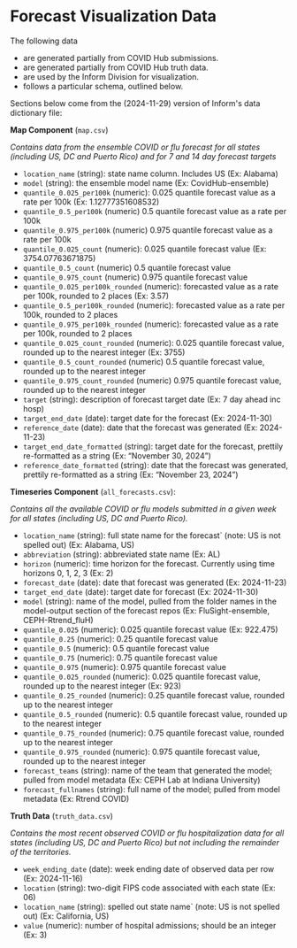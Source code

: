 # Forecast Visualization Data

The following data

* are generated partially from COVID Hub submissions.
* are generated partially from COVID Hub truth data.
* are used by the Inform Division for visualization.
* follows a particular schema, outlined below.

Sections below come from the (2024-11-29) version of Inform's data dictionary file:

__Map Component__ (`map.csv`)

_Contains data from the ensemble COVID or flu forecast for all states (including US, DC and Puerto Rico) and for 7 and 14 day forecast targets_


* `location_name` (string): state name column. Includes US (Ex: Alabama)
* `model` (string): the ensemble model name (Ex: CovidHub-ensemble)
* `quantile_0.025_per100k` (numeric): 0.025 quantile forecast value as a rate per 100k (Ex: 1.12777351608532) 
* `quantile_0.5_per100k` (numeric) 0.5 quantile forecast value as a rate per 100k 
* `quantile_0.975_per100k` (numeric) 0.975 quantile forecast value as a rate per 100k 
* `quantile_0.025_count` (numeric): 0.025 quantile forecast value (Ex: 3754.07763671875) 
* `quantile_0.5_count` (numeric) 0.5 quantile forecast value 
* `quantile_0.975_count` (numeric) 0.975 quantile forecast value 
* `quantile_0.025_per100k_rounded` (numeric): forecasted value as a rate per 100k, rounded to 2 places (Ex: 3.57) 
* `quantile_0.5_per100k_rounded` (numeric): forecasted value as a rate per 100k, rounded to 2 places 
* `quantile_0.975_per100k_rounded` (numeric): forecasted value as a rate per 100k, rounded to 2 places 
* `quantile_0.025_count_rounded` (numeric): 0.025 quantile forecast value, rounded up to the nearest integer (Ex: 3755) 
* `quantile_0.5_count_rounded` (numeric) 0.5 quantile forecast value, rounded up to the nearest integer 
* `quantile_0.975_count_rounded` (numeric) 0.975 quantile forecast value, rounded up to the nearest integer 
* `target` (string): description of forecast target date (Ex: 7 day ahead inc hosp) 
* `target_end_date` (date): target date for the forecast (Ex: 2024-11-30) 
* `reference_date` (date): date that the forecast was generated (Ex: 2024-11-23)
* `target_end_date_formatted` (string): target date for the forecast, prettily re-formatted as a string (Ex: “November 30, 2024”)
* `reference_date_formatted` (string): date that the forecast was generated, prettily re-formatted as a string (Ex: “November 23, 2024”)

__Timeseries Component__ (`all_forecasts.csv`):

_Contains all the available COVID or flu models submitted in a given week for all states (including US, DC and Puerto Rico)._

* `location_name` (string): full state name for the forecast` (note: US is not spelled out) (Ex: Alabama, US) 
* `abbreviation` (string): abbreviated state name (Ex: AL) 
* `horizon` (numeric): time horizon for the forecast. Currently using time horizons 0, 1, 2, 3 (Ex: 2) 
* `forecast_date` (date): date that forecast was generated (Ex: 2024-11-23) 
* `target_end_date` (date): target date for forecast (Ex: 2024-11-30) 
* `model` (string): name of the model, pulled from the folder names in the model-output section of the forecast repos (Ex: FluSight-ensemble, CEPH-Rtrend_fluH)
* `quantile_0.025` (numeric): 0.025 quantile forecast value (Ex: 922.475)
* `quantile_0.25` (numeric): 0.25 quantile forecast value 
* `quantile_0.5` (numeric): 0.5 quantile forecast value 
* `quantile_0.75` (numeric): 0.75 quantile forecast value 
* `quantile_0.975` (numeric): 0.975 quantile forecast value 
* `quantile_0.025_rounded` (numeric): 0.025 quantile forecast value, rounded up to the nearest integer (Ex: 923)
* `quantile_0.25_rounded` (numeric): 0.25 quantile forecast value, rounded up to the nearest integer 
* `quantile_0.5_rounded` (numeric): 0.5 quantile forecast value, rounded up to the nearest integer 
* `quantile_0.75_rounded` (numeric): 0.75 quantile forecast value, rounded up to the nearest integer 
* `quantile_0.975_rounded` (numeric): 0.975 quantile forecast value, rounded up to the nearest integer 
* `forecast_teams` (string): name of the team that generated the model; pulled from model metadata (Ex: CEPH Lab at Indiana University)
* `forecast_fullnames` (string): full name of the model; pulled from model metadata (Ex: Rtrend COVID)

__Truth Data__ (`truth_data.csv`) 

_Contains the most recent observed COVID or flu hospitalization data for all states (including US, DC and Puerto Rico) but not including the remainder of the territories._


* `week_ending_date` (date): week ending date of observed data per row (Ex: 2024-11-16) 
* `location` (string): two-digit FIPS code associated with each state (Ex: 06) 
* `location_name` (string): spelled out state name` (note: US is not spelled out) (Ex: California, US)
* `value` (numeric): number of hospital admissions; should be an integer (Ex: 3)